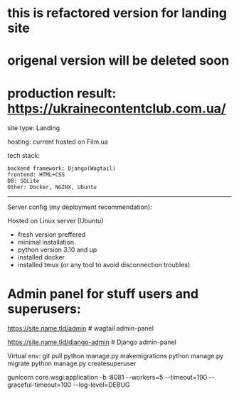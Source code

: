 # this is refactored version for landing site
# origenal version will be deleted soon
# production result: https://ukrainecontentclub.com.ua/

site type: Landing

hosting: current hosted on Film.ua

tech stack:

	backend framework: Django(Wagtail)
	frontend: HTML+CSS
	DB: SQLite
	Other: Docker, NGINX, Ubuntu
-----------------
Server config (my deployment recommendation):

 Hosted on Linux server (Ubuntu)
- fresh version preffered
- minimal installation.
- python version 3.10 and up
- installed docker
- installed tmux (or any tool to avoid disconnection troubles)

# Admin panel for stuff users and superusers:

https://site.name.tld/admin # wagtail admin-panel

https://site.name.tld/django-admin  # Django admin-panel

Virtual env:
git pull
python manage.py makemigrations
python manage.py migrate
python manage.py createsuperuser

gunicorn core.wsgi:application -b :8081  --workers=5   --timeout=190 --graceful-timeout=100 --log-level=DEBUG
